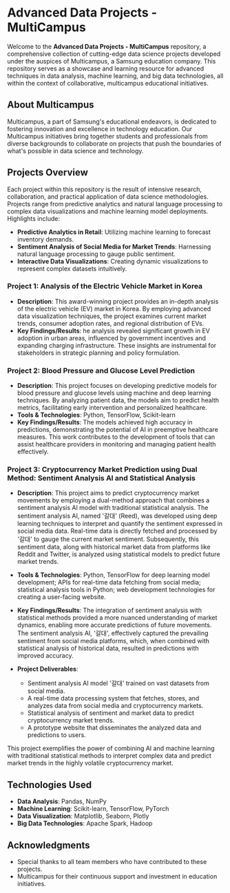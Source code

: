 # Advanced Data Projects - MultiCampus

Welcome to the **Advanced Data Projects - MultiCampus** repository, a comprehensive collection of cutting-edge data science projects developed under the auspices of Multicampus, a Samsung education company. This repository serves as a showcase and learning resource for advanced techniques in data analysis, machine learning, and big data technologies, all within the context of collaborative, multicampus educational initiatives.

## About Multicampus

Multicampus, a part of Samsung's educational endeavors, is dedicated to fostering innovation and excellence in technology education. Our Multicampus initiatives bring together students and professionals from diverse backgrounds to collaborate on projects that push the boundaries of what's possible in data science and technology.

## Projects Overview

Each project within this repository is the result of intensive research, collaboration, and practical application of data science methodologies. Projects range from predictive analytics and natural language processing to complex data visualizations and machine learning model deployments. Highlights include:

- **Predictive Analytics in Retail**: Utilizing machine learning to forecast inventory demands.
- **Sentiment Analysis of Social Media for Market Trends**: Harnessing natural language processing to gauge public sentiment.
- **Interactive Data Visualizations**: Creating dynamic visualizations to represent complex datasets intuitively.

### Project 1: Analysis of the Electric Vehicle Market in Korea

- **Description**: This award-winning project provides an in-depth analysis of the electric vehicle (EV) market in Korea. By employing advanced data visualization techniques, the project examines current market trends, consumer adoption rates, and regional distribution of EVs.
- **Key Findings/Results**: he analysis revealed significant growth in EV adoption in urban areas, influenced by government incentives and expanding charging infrastructure. These insights are instrumental for stakeholders in strategic planning and policy formulation.
### Project 2: Blood Pressure and Glucose Level Prediction

- **Description**: This project focuses on developing predictive models for blood pressure and glucose levels using machine and deep learning techniques. By analyzing patient data, the models aim to predict health metrics, facilitating early intervention and personalized healthcare.
- **Tools & Technologies**: Python, TensorFlow, Scikit-learn
- **Key Findings/Results**: The models achieved high accuracy in predictions, demonstrating the potential of AI in preemptive healthcare measures. This work contributes to the development of tools that can assist healthcare providers in monitoring and managing patient health effectively.
 
### Project 3: Cryptocurrency Market Prediction using Dual Method: Sentiment Analysis AI and Statistical Analysis

- **Description**: This project aims to predict cryptocurrency market movements by employing a dual-method approach that combines a sentiment analysis AI model with traditional statistical analysis. The sentiment analysis AI, named '갈대' (Reed), was developed using deep learning techniques to interpret and quantify the sentiment expressed in social media data. Real-time data is directly fetched and processed by '갈대' to gauge the current market sentiment. Subsequently, this sentiment data, along with historical market data from platforms like Reddit and Twitter, is analyzed using statistical models to predict future market trends.

- **Tools & Technologies**: Python, TensorFlow for deep learning model development; APIs for real-time data fetching from social media; statistical analysis tools in Python; web development technologies for creating a user-facing website.

- **Key Findings/Results**: The integration of sentiment analysis with statistical methods provided a more nuanced understanding of market dynamics, enabling more accurate predictions of future movements. The sentiment analysis AI, '갈대', effectively captured the prevailing sentiment from social media platforms, which, when combined with statistical analysis of historical data, resulted in predictions with improved accuracy.

- **Project Deliverables**:
    - Sentiment analysis AI model '갈대' trained on vast datasets from social media.
    - A real-time data processing system that fetches, stores, and analyzes data from social media and cryptocurrency markets.
    - Statistical analysis of sentiment and market data to predict cryptocurrency market trends.
    - A prototype website that disseminates the analyzed data and predictions to users.

This project exemplifies the power of combining AI and machine learning with traditional statistical methods to interpret complex data and predict market trends in the highly volatile cryptocurrency market.

## Technologies Used

- **Data Analysis**: Pandas, NumPy
- **Machine Learning**: Scikit-learn, TensorFlow, PyTorch
- **Data Visualization**: Matplotlib, Seaborn, Plotly
- **Big Data Technologies**: Apache Spark, Hadoop

## Acknowledgments

- Special thanks to all team members who have contributed to these projects.
- Multicampus for their continuous support and investment in education initiatives.
